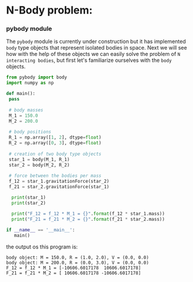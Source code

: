 # N-Body problem:
### pybody module
 The ```pybody``` module is currently under construction but it has implemented ```body``` type objects that represent isolated bodies in space. Next we will see how with the help of these objects we can easily solve the problem of ```N interacting bodies```, but first let's familiarize ourselves with the ```body``` objects.
 ```python
 from pybody import body
 import numpy as np
 
 def main():
  pass
  
  # body masses
  M_1 = 150.0
  M_2 = 200.0
  
  # body positions
  R_1 = np.array([1, 2], dtype=float)
  R_2 = np.array([0, 3], dtype=float)
  
  # creation of two body type objects
  star_1 = body(M_1, R_1)
  star_2 = body(M_2, R_2)
  
  # force between the bodies per mass
  f_12 = star_1.gravitationForce(star_2)
  f_21 = star_2.gravitationForce(star_1)

   print(star_1)
   print(star_2)

   print("F_12 = f_12 * M_1 = {}".format(f_12 * star_1.mass))
   print("F_21 = f_21 * M_2 = {}".format(f_21 * star_2.mass))
  
 if __name__ == '__main__':
	main()
 ```
the output os this program is:
```console
body object: M = 150.0, R = (1.0, 2.0), V = (0.0, 0.0)
body object: M = 200.0, R = (0.0, 3.0), V = (0.0, 0.0)
F_12 = f_12 * M_1 = [-10606.6017178  10606.6017178]
F_21 = f_21 * M_2 = [ 10606.6017178 -10606.6017178]
```
